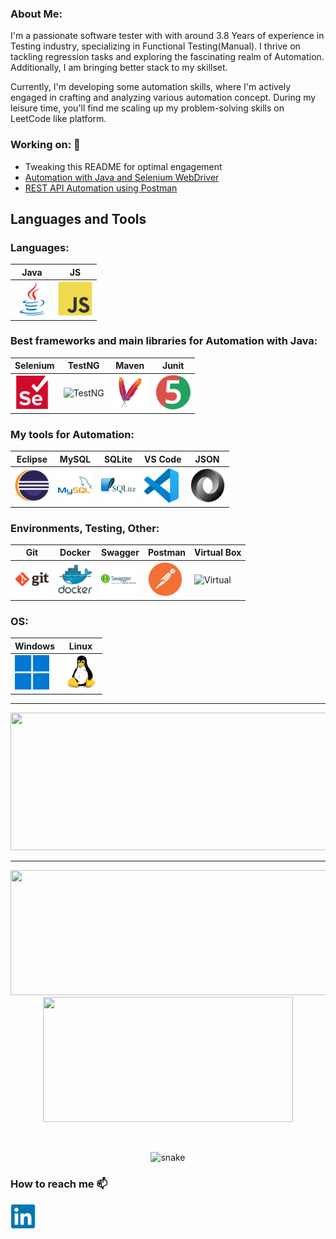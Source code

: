 

### About Me:    
I'm a passionate software tester with with around 3.8 Years of experience in Testing industry, specializing in Functional Testing(Manual). I thrive on tackling regression tasks and exploring the fascinating realm of Automation. Additionally, I am bringing better stack to my skillset.

Currently, I'm developing some automation skills, where I'm actively engaged in crafting and analyzing various automation concept. During my leisure time, you'll find me scaling up my problem-solving skills on LeetCode like platform.
    

### Working on: 🚀

- Tweaking this README for optimal engagement 
- [Automation with Java and Selenium WebDriver](https://github.com/ProneetS/Selenium_Foundation) 
- [REST API Automation using Postman ](https://github.com/ProneetS/API_Testing_RestAssured/tree/main/Project1_API_Testing)


## Languages and Tools 
<div>

### Languages:
| Java | JS |
|----------|--------|
|  <img src="https://github.com/devicons/devicon/blob/master/icons/java/java-original.svg" title="Java"  alt="Java" width="55" height="55"/> |  <img src="https://github.com/devicons/devicon/blob/master/icons/javascript/javascript-original.svg" title="JavaScript" alt="JavaScript" width="55" height="55"/>

### Best frameworks and main libraries for Automation with Java:

| Selenium | TestNG | Maven | Junit |
|----------|----------|----------|----------|
|  <img src="https://github.com/devicons/devicon/blob/master/icons/selenium/selenium-original.svg" title="Selenium"  alt="Selenium" width="55" height="55"/>|  <img src="https://static.javatpoint.com/tutorial/testng/images/testng-tutorial.png" title="TestNG" alt="TestNG" width="55" height="55"/>|  <img src="https://github.com/devicons/devicon/blob/master/icons/maven/maven-original.svg" title="Maven" alt="Maven" width="55" height="55"/>|  <img src="https://github.com/devicons/devicon/blob/master/icons/junit/junit-original.svg" title="Junit" alt="Junit" width="55" height="55"/>|



### My tools for Automation:

| Eclipse | MySQL | SQLite | VS Code | JSON |
|----------|----------|----------|----------|----------|
|  <img src="https://github.com/devicons/devicon/blob/master/icons/eclipse/eclipse-original.svg" title="Eclipse" alt="Eclipse" width="55" height="55"/>|  <img src="https://github.com/devicons/devicon/blob/master/icons/mysql/mysql-original-wordmark.svg" title="MySQL" alt="MySQL" width="55" height="55"/>|  <img src="https://github.com/devicons/devicon/blob/master/icons/sqlite/sqlite-original-wordmark.svg" title="SQLite" alt="SQLite" width="55" height="55"/>|  <img src="https://github.com/devicons/devicon/blob/master/icons/vscode/vscode-original.svg" title="VSCode" alt="VSCode" width="55" height="55"/>|  <img src="https://github.com/devicons/devicon/blob/master/icons/json/json-original.svg" title="json" alt="json" width="55" height="55"/>|



  
### Environments, Testing, Other:

| Git | Docker | Swagger | Postman | Virtual Box|
|----------|----------|----------|----------|----------|
|<img src="https://github.com/devicons/devicon/blob/master/icons/git/git-original-wordmark.svg" title="Git" alt="Git" width="55" height="55"/>|<img src="https://github.com/devicons/devicon/blob/master/icons/docker/docker-original-wordmark.svg" title="Docker" alt="Docker" width="55" height="55"/>| <img src="https://github.com/devicons/devicon/blob/master/icons/swagger/swagger-original-wordmark.svg" title="Swagger" alt="Swagger" width="55" height="55"/>|  <img src="https://github.com/devicons/devicon/blob/master/icons/postman/postman-original.svg" title="Postman" alt="Postman" width="55" height="55"/>| <img src="https://banner2.cleanpng.com/20190501/xvt/kisspng-computer-icons-virtualbox-portable-network-graphic-virtualbox-icon-of-line-style-available-in-svg-5cca247f73f9e3.6112721115567514874751.jpg" title="Virtual" alt="Virtual" width="80" height="55"/>|


### OS: 

| Windows | Linux |
|----------|----------|
| <img src="https://github.com/devicons/devicon/blob/master/icons/windows11/windows11-original.svg" title="Windows" alt="Windows" width="55" height="55"/> | <img src="https://github.com/devicons/devicon/blob/master/icons/linux/linux-original.svg" title="Linux" alt="Linux" width="55" height="55"/> |




<!--

### It's not technology, but I use it. The section will be changed soon.:
  <img src="https://github.com/devicons/devicon/blob/master/icons/latex/latex-original.svg" title="Latex" alt="Latex" width="40" width="30" height="30"/>
  <img src="https://github.com/devicons/devicon/blob/master/icons/ssh/ssh-original.svg" title="ssh" alt="ssh" width="30" height="30"/>
  <img src="https://github.com/devicons/devicon/blob/master/icons/xml/xml-original.svg" title="xml" alt="xml" width="30" height="30"/>
  <img src="https://github.com/devicons/devicon/blob/master/icons/yaml/yaml-original.svg" title="yaml" alt="yaml" width="30" height="30"/>
  <img src="https://github.com/devicons/devicon/blob/master/icons/json/json-original.svg" title="json" alt="json" width="30" height="30"/>
  <img src="https://github.com/devicons/devicon/blob/master/icons/vscode/vscode-original-wordmark.svg" title="vsc" alt="vsc" width="30" height="30"/>
  <img src="https://github.com/devicons/devicon/blob/master/icons/pycharm/pycharm-original.svg" title="PC" alt="PC" width="30" height="30"/>
  <img src="https://github.com/devicons/devicon/blob/master/icons/clion/clion-original.svg" title="cl" alt="CL" width="30" height="30"/>
  <img src="https://github.com/devicons/devicon/blob/master/icons/datagrip/datagrip-original.svg" title="dg" alt="dg" width="30" height="30"/>  
  <img src="https://github.com/devicons/devicon/blob/master/icons/gitlab/gitlab-original-wordmark.svg" title="GitLab" alt="GitLab" width="30" height="30"/>
  <img src="https://github.com/devicons/devicon/blob/master/icons/confluence/confluence-original-wordmark.svg" title="Confluence" alt="Confluence" width="30" height="30"/>
  <img src="https://github.com/devicons/devicon/blob/master/icons/jira/jira-original-wordmark.svg" title="Jira" alt="Jira" width="30" height="30"/>
--> 
</div>

---

  
<p align="center">
  <img width="800" height="220" src="https://streak-stats.demolab.com?user=proneets&theme=highcontrast&hide_border=true&border_radius=5&card_width=800">
</p>


---




<p align="center">
  <img width="600" height="200" src="https://github-readme-stats.vercel.app/api?username=proneets&show_icons=true&theme=vision-friendly-dark">
  <img width="400" height="200" src="https://github-readme-stats.vercel.app/api/top-langs/?username=proneets&size_weight=0.15&count_weight=0.5&layout=compact&theme=vision-friendly-dark">
</p>
 


<div id="header" align="center">
  <img src="https://komarev.com/ghpvc/?username=proneets&style=for-the-badge&color=orange" alt=""/>
</div>

<p align="center">
 <img src="https://github.com/sammorozov/sammorozov/blob/main/assets/github-snake.svg" width="1000" alt="snake"/>
</p>



### How to reach me :mailbox:
<a href="https://www.linkedin.com/in/proneet-kumar-seth-a09514116/" target="blank"><img src="https://github.com/devicons/devicon/blob/master/icons/linkedin/linkedin-original.svg" alt="proneet" height="40" width="40" /></a>
